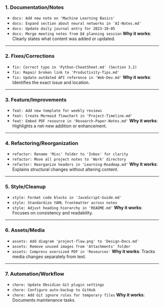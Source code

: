 ### **1. Documentation/Notes**
- `docs: Add new note on 'Machine Learning Basics'`
- `docs: Expand section about neural networks in 'AI-Notes.md'`
- `docs: Update daily journal entry for 2023-10-05`
- `docs: Merge meeting notes from Q4 planning session`
**Why it works**: Clearly states what content was added or updated.
---

### **2. Fixes/Corrections**
- `fix: Correct typo in 'Python-CheatSheet.md' (Section 3.2)`
- `fix: Repair broken link to 'Productivity-Tips.md'`
- `fix: Update outdated API reference in 'Web-Dev.md'`
**Why it works**: Identifies the exact issue and location.
---

### **3. Feature/Improvements**
- `feat: Add new template for weekly reviews`
- `feat: Create Mermaid flowchart in 'Project-Timeline.md'`
- `feat: Embed PDF resource in 'Research-Paper-Notes.md'`
**Why it works**: Highlights a net-new addition or enhancement.
---

### **4. Refactoring/Reorganization**
- `refactor: Rename 'Misc' folder to 'Inbox' for clarity`
- `refactor: Move all project notes to 'Work' directory`
- `refactor: Reorganize headers in 'Learning-Roadmap.md'`
**Why it works**: Explains structural changes without altering content.
---

### **5. Style/Cleanup**
- `style: Format code blocks in 'JavaScript-Guide.md'`
- `style: Standardize YAML frontmatter across notes`
- `style: Adjust heading hierarchy in 'README.md'`
**Why it works**: Focuses on consistency and readability.
---

### **6. Assets/Media**
- `assets: Add diagram 'project-flow.png' to 'Design-Docs.md'`
- `assets: Remove unused images from 'Attachments' folder`
- `assets: Compress oversized PDF in 'Resources'`
**Why it works**: Tracks media changes separately from text.
---

### **7. Automation/Workflow**
- `chore: Update Obsidian Git plugin settings`
- `chore: Configure auto-backup to GitHub`
- `chore: Add Git ignore rules for temporary files`
**Why it works**: Documents maintenance tasks.